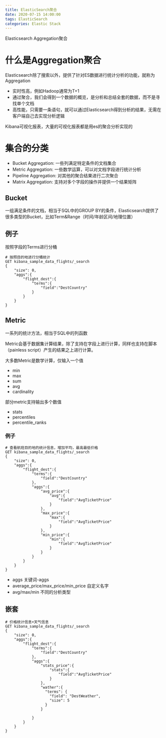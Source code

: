 ```yaml
---
title: ElasticSearch聚合
date: 2020-07-15 14:00:00
tags: ElasticSearch
categories: Elastic Stack
---
```


Elasticsearch Aggregation聚合
<!-- more -->

# 什么是Aggregation聚合
Elasticsearch除了搜索以外，提供了针对ES数据进行统计分析的功能，就称为Aggregation

- 实时性高，例如Hadoop通常为T+1
- 通过聚合，我们会得到一个数据的概览，是分析和总结全套的数据，而不是寻找单个文档
- 高性能，只需要一条语句，就可以通过Elasticsearch得到分析的结果，无需在客户端自己去实现分析逻辑

Kibana可视化报表，大量的可视化报表都是用es的聚合分析实现的

# 集合的分类
- Bucket Aggregation: 一些列满足特定条件的文档集合
- Metric Aggregation: 一些数学运算，可以对文档字段进行统计分析
- Pipeline Aggregation: 对其他的聚合结果进行二次聚合
- Matrix Aggregation: 支持对多个字段的操作并提供一个结果矩阵

## Bucket
一组满足条件的文档，相当于SQL中的GROUP BY的条件，Elasticsearch提供了很多类型的Bucket，比如Term&Range（时间/年龄区间/地理位置）

## 例子
按照字段的Terms进行分桶
```
# 按照目的地进行分桶统计
GET kibana_sample_data_flights/_search
{
	"size": 0,
	"aggs":{
		"flight_dest":{
			"terms":{
				"field":"DestCountry"
			}
		}
	}
}
```

## Metric
一系列的统计方法，相当于SQL中的列函数

Metric会基于数据集计算结果，除了支持在字段上进行计算，同样也支持在脚本（painless script）产生的结果之上进行计算。

大多数Metric是数学计算，仅输入一个值
- min
- max
- sum
- avg
- cardinality

部分metric支持输出多个数值
- stats
- percentiles
- percentile_ranks

### 例子
```
# 查看航班目的地的统计信息，增加平均，最高最低价格
GET kibana_sample_data_flights/_search
{
	"size": 0,
	"aggs":{
		"flight_dest":{
			"terms":{
				"field":"DestCountry"
			},
			"aggs":{
				"avg_price":{
					"avg":{
						"field":"AvgTicketPrice"
					}
				},
				"max_price":{
					"max":{
						"field":"AvgTicketPrice"
					}
				},
				"min_price":{
					"min":{
						"field":"AvgTicketPrice"
					}
				}
			}
		}
	}
}
```
- aggs 关键词-aggs
- average_price/max_price/min_price 自定义名字
- avg/max/min 不同的分析类型

## 嵌套
```
# 价格统计信息+天气信息
GET kibana_sample_data_flights/_search
{
	"size": 0,
	"aggs":{
		"flight_dest":{
			"terms":{
				"field":"DestCountry"
			},
			"aggs":{
				"stats_price":{
					"stats":{
						"field":"AvgTicketPrice"
					}
				},
				"wather":{
				  "terms": {
				    "field": "DestWeather",
				    "size": 5
				  }
				}

			}
		}
	}
}
```
